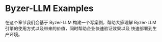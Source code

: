 # Byzer-LLM Examples

在这个章节我们会基于 Byzer-LLM 构建一个写案例，帮助大家理解 Byzer-LLM 引擎的使用方式以及带来的价值，同时帮助企业快速验证效果以及
快速部署到生产环境。